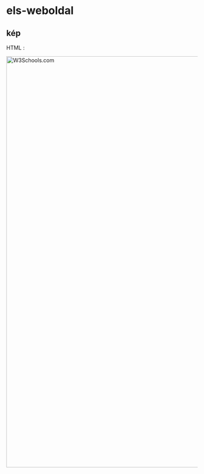 # els-weboldal
<!DOCTYPE html>
<html>
<body>

<h2>kép</h2>
<p>HTML :</p>

<img src="https://dani0615.github.io/els-weboldal/dd8l14c-fea7b48e-5043-4b0b-90a8-149951179d42.png" alt="W3Schools.com" width="1920" height="1080">

</body>
</html>
